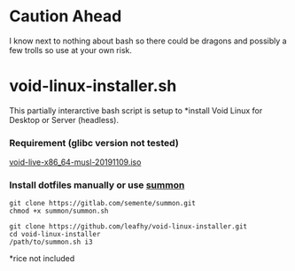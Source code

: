 # **Caution Ahead**
I know next to nothing about bash so there could be dragons and possibly a few trolls so use at your own risk.  

# void-linux-installer.sh
This partially interarctive bash script is setup to *install Void Linux for Desktop or Server (headless).

### Requirement (glibc version not tested)
[void-live-x86_64-musl-20191109.iso](https://alpha.de.repo.voidlinux.org/live/current/void-live-x86_64-musl-20191109.iso)

### Install dotfiles manually or use [summon](https://gitlab.com/semente/summon)
```
git clone https://gitlab.com/semente/summon.git
chmod +x summon/summon.sh
```
```
git clone https://github.com/leafhy/void-linux-installer.git
cd void-linux-installer
/path/to/summon.sh i3
```

\*rice not included
